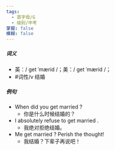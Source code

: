 ```yaml
---
tags:
  - 首字母/G
  - 级别/中考
掌握: false
模糊: false
---
```

##### 词义
- 英：/ ɡet ˈmærid /；美：/ ɡet ˈmærid /；
- #词性/v  结婚
##### 例句
- When did you get married ?
	- 你是什么时候结婚的？
- I absolutely refuse to get married .
	- 我绝对拒绝结婚。
- Me get married ? Perish the thought!
	- 我结婚？下辈子再说吧！
